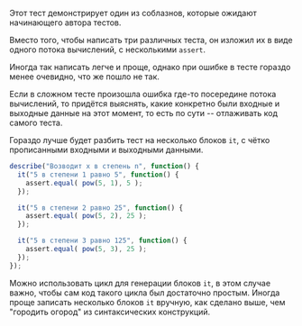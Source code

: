 Этот тест демонстрирует один из соблазнов, которые ожидают начинающего автора тестов.

Вместо того, чтобы написать три различных теста, он изложил их в виде одного потока вычислений, с несколькими `assert`. 

Иногда так написать легче и проще, однако при ошибке в тесте гораздо менее очевидно, что же пошло не так.

Если в сложном тесте произошла ошибка где-то посередине потока вычислений, то придётся выяснять, какие конкретно были входные и выходные данные на этот момент, то есть по сути -- отлаживать код самого теста.

Гораздо лучше будет разбить тест на несколько блоков `it`, с чётко прописанными входными и выходными данными.

```js
describe("Возводит x в степень n", function() {
  it("5 в степени 1 равно 5", function() {
    assert.equal( pow(5, 1), 5 );
  });

  it("5 в степени 2 равно 25", function() {
    assert.equal( pow(5, 2), 25 );
  });

  it("5 в степени 3 равно 125", function() {
    assert.equal( pow(5, 3), 25 );
  });
});
```

Можно использовать цикл для генерации блоков `it`, в этом случае важно, чтобы сам код такого цикла был достаточно простым. Иногда проще записать несколько блоков `it` вручную, как сделано выше, чем "городить огород" из синтаксических конструкций.
